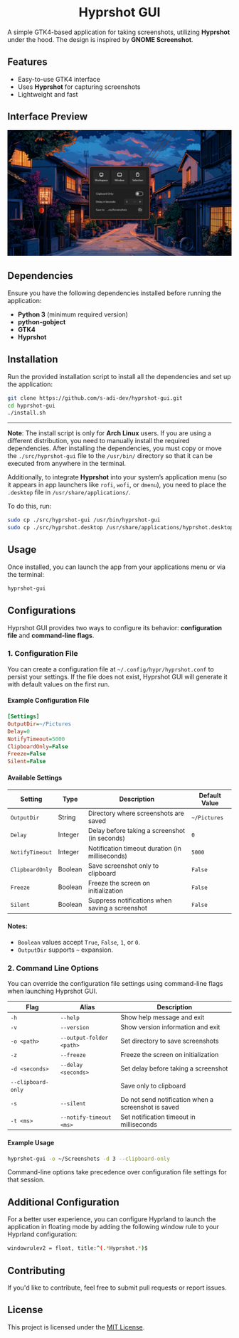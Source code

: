 <h1 align="center">Hyprshot GUI</h1>

<p>A simple GTK4-based application for taking screenshots, utilizing <b>Hyprshot</b> under the hood. The design is inspired by <b>GNOME Screenshot</b>.</p>

## Features
- Easy-to-use GTK4 interface
- Uses **Hyprshot** for capturing screenshots
- Lightweight and fast

## Interface Preview
![Main Interface](assets/interface.png)

## Dependencies
Ensure you have the following dependencies installed before running the application:

- **Python 3** (minimum required version)
- **python-gobject**
- **GTK4**
- **Hyprshot**

## Installation
Run the provided installation script to install all the dependencies and set up the application:

```bash
git clone https://github.com/s-adi-dev/hyprshot-gui.git
cd hyprshot-gui
./install.sh
```
---
**Note**: The install script is only for **Arch Linux** users. If you are using a different distribution, you need to manually install the required dependencies. After installing the dependencies, you must copy or move the `./src/hyprshot-gui` file to the `/usr/bin/` directory so that it can be executed from anywhere in the terminal.  

Additionally, to integrate **Hyprshot** into your system’s application menu (so it appears in app launchers like `rofi`, `wofi`, or `dmenu`), you need to place the `.desktop` file in `/usr/share/applications/`.  

To do this, run:  

```bash
sudo cp ./src/hyprshot-gui /usr/bin/hyprshot-gui
sudo cp ./src/hyprshot.desktop /usr/share/applications/hyprshot.desktop
```

## Usage
Once installed, you can launch the app from your applications menu or via the terminal:

```bash
hyprshot-gui
```

## Configurations
Hyprshot GUI provides two ways to configure its behavior: **configuration file** and **command-line flags**.

### 1. Configuration File
You can create a configuration file at `~/.config/hypr/hyprshot.conf` to persist your settings. If the file does not exist, Hyprshot GUI will generate it with default values on the first run.

#### Example Configuration File
```ini
[Settings]
OutputDir=~/Pictures
Delay=0
NotifyTimeout=5000
ClipboardOnly=False
Freeze=False
Silent=False
```

#### Available Settings
| Setting         | Type    | Description                                      | Default Value  |
|----------------|---------|--------------------------------------------------|----------------|
| `OutputDir`    | String  | Directory where screenshots are saved           | `~/Pictures`   |
| `Delay`        | Integer | Delay before taking a screenshot (in seconds)  | `0`            |
| `NotifyTimeout`| Integer | Notification timeout duration (in milliseconds) | `5000`         |
| `ClipboardOnly`| Boolean | Save screenshot only to clipboard               | `False`        |
| `Freeze`       | Boolean | Freeze the screen on initialization             | `False`        |
| `Silent`       | Boolean | Suppress notifications when saving a screenshot | `False`        |

#### Notes:
- `Boolean` values accept `True`, `False`, `1`, or `0`.
- `OutputDir` supports `~` expansion.

### 2. Command Line Options
You can override the configuration file settings using command-line flags when launching Hyprshot GUI.

| Flag | Alias | Description |
|------|-------|-------------|
| `-h` | `--help` | Show help message and exit |
| `-v` | `--version` | Show version information and exit |
| `-o <path>` | `--output-folder <path>` | Set directory to save screenshots |
| `-z` | `--freeze` | Freeze the screen on initialization |
| `-d <seconds>` | `--delay <seconds>` | Set delay before taking a screenshot |
| `--clipboard-only` | | Save only to clipboard |
| `-s` | `--silent` | Do not send notification when a screenshot is saved |
| `-t <ms>` | `--notify-timeout <ms>` | Set notification timeout in milliseconds |

#### Example Usage
```sh
hyprshot-gui -o ~/Screenshots -d 3 --clipboard-only
```

Command-line options take precedence over configuration file settings for that session.


## Additional Configuration
For a better user experience, you can configure Hyprland to launch the application in floating mode by adding the following window rule to your Hyprland configuration:
```bash
windowrulev2 = float, title:^(.*Hyprshot.*)$
```
## Contributing
If you'd like to contribute, feel free to submit pull requests or report issues.

## License
This project is licensed under the [MIT License](./LICENSE).


